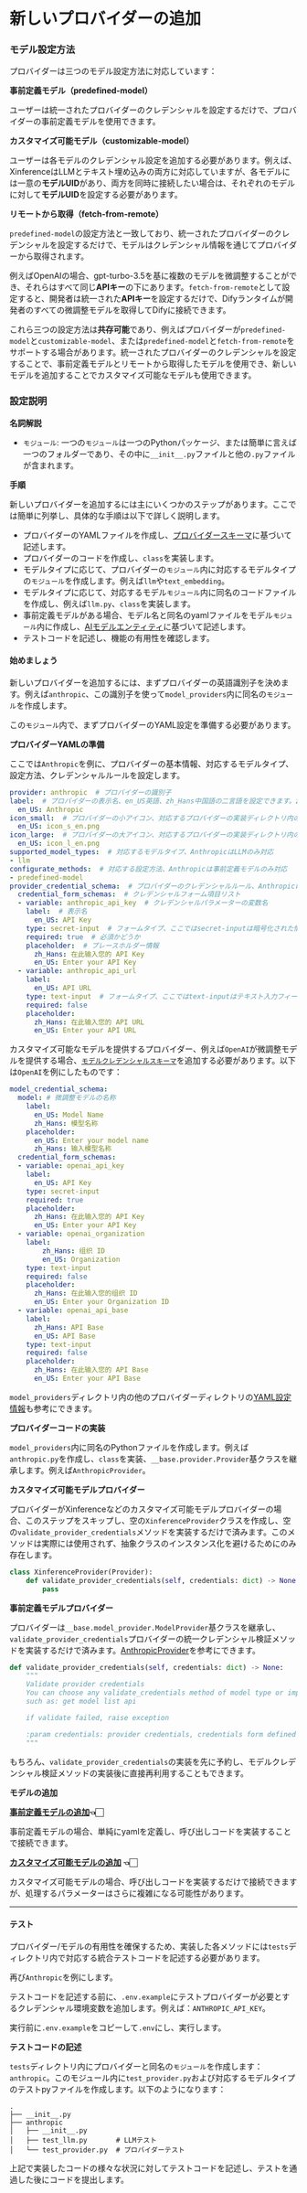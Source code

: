 # 新しいプロバイダーの追加

### モデル設定方法

プロバイダーは三つのモデル設定方法に対応しています：

**事前定義モデル（predefined-model）**

ユーザーは統一されたプロバイダーのクレデンシャルを設定するだけで、プロバイダーの事前定義モデルを使用できます。

**カスタマイズ可能モデル（customizable-model）**

ユーザーは各モデルのクレデンシャル設定を追加する必要があります。例えば、XinferenceはLLMとテキスト埋め込みの両方に対応していますが、各モデルには一意の**モデルUID**があり、両方を同時に接続したい場合は、それぞれのモデルに対して**モデルUID**を設定する必要があります。

**リモートから取得（fetch-from-remote）**

`predefined-model`の設定方法と一致しており、統一されたプロバイダーのクレデンシャルを設定するだけで、モデルはクレデンシャル情報を通じてプロバイダーから取得されます。

例えばOpenAIの場合、gpt-turbo-3.5を基に複数のモデルを微調整することができ、それらはすべて同じ**APIキー**の下にあります。`fetch-from-remote`として設定すると、開発者は統一された**APIキー**を設定するだけで、Difyランタイムが開発者のすべての微調整モデルを取得してDifyに接続できます。

これら三つの設定方法は**共存可能**であり、例えばプロバイダーが`predefined-model`と`customizable-model`、または`predefined-model`と`fetch-from-remote`をサポートする場合があります。統一されたプロバイダーのクレデンシャルを設定することで、事前定義モデルとリモートから取得したモデルを使用でき、新しいモデルを追加することでカスタマイズ可能なモデルも使用できます。

### 設定説明

**名詞解説**

* `モジュール`: 一つの`モジュール`は一つのPythonパッケージ、または簡単に言えば一つのフォルダーであり、その中に`__init__.py`ファイルと他の`.py`ファイルが含まれます。

**手順**

新しいプロバイダーを追加するには主にいくつかのステップがあります。ここでは簡単に列挙し、具体的な手順は以下で詳しく説明します。

* プロバイダーのYAMLファイルを作成し、[プロバイダースキーマ](https://github.com/langgenius/fusionworks/blob/main/api/core/model_runtime/docs/zh_Hans/schema.md)に基づいて記述します。
* プロバイダーのコードを作成し、`class`を実装します。
* モデルタイプに応じて、プロバイダーの`モジュール`内に対応するモデルタイプの`モジュール`を作成します。例えば`llm`や`text_embedding`。
* モデルタイプに応じて、対応するモデル`モジュール`内に同名のコードファイルを作成し、例えば`llm.py`、`class`を実装します。
* 事前定義モデルがある場合、モデル名と同名のyamlファイルをモデル`モジュール`内に作成し、[AIモデルエンティティ](https://github.com/langgenius/fusionworks/blob/main/api/core/model_runtime/docs/zh_Hans/schema.md)に基づいて記述します。
* テストコードを記述し、機能の有用性を確認します。

#### 始めましょう

新しいプロバイダーを追加するには、まずプロバイダーの英語識別子を決めます。例えば`anthropic`、この識別子を使って`model_providers`内に同名の`モジュール`を作成します。

この`モジュール`内で、まずプロバイダーのYAML設定を準備する必要があります。

**プロバイダーYAMLの準備**

ここでは`Anthropic`を例に、プロバイダーの基本情報、対応するモデルタイプ、設定方法、クレデンシャルルールを設定します。

```YAML
provider: anthropic  # プロバイダーの識別子
label:  # プロバイダーの表示名、en_US英語、zh_Hans中国語の二言語を設定できます。zh_Hansが設定されていない場合、en_USがデフォルトで使用されます。
  en_US: Anthropic
icon_small:  # プロバイダーの小アイコン、対応するプロバイダーの実装ディレクトリ内の_assetsディレクトリに保存されます。labelと同じく二言語の設定が可能です。
  en_US: icon_s_en.png
icon_large:  # プロバイダーの大アイコン、対応するプロバイダーの実装ディレクトリ内の_assetsディレクトリに保存されます。labelと同じく二言語の設定が可能です。
  en_US: icon_l_en.png
supported_model_types:  # 対応するモデルタイプ、AnthropicはLLMのみ対応
- llm
configurate_methods:  # 対応する設定方法、Anthropicは事前定義モデルのみ対応
- predefined-model
provider_credential_schema:  # プロバイダーのクレデンシャルルール、Anthropicは事前定義モデルのみ対応するため、統一されたプロバイダーのクレデンシャルルールを定義する必要があります
  credential_form_schemas:  # クレデンシャルフォーム項目リスト
  - variable: anthropic_api_key  # クレデンシャルパラメーターの変数名
    label:  # 表示名
      en_US: API Key
    type: secret-input  # フォームタイプ、ここではsecret-inputは暗号化された情報入力フィールドを意味し、編集時にはマスクされた情報のみが表示されます。
    required: true  # 必須かどうか
    placeholder:  # プレースホルダー情報
      zh_Hans: 在此输入您的 API Key
      en_US: Enter your API Key
  - variable: anthropic_api_url
    label:
      en_US: API URL
    type: text-input  # フォームタイプ、ここではtext-inputはテキスト入力フィールドを意味します
    required: false
    placeholder:
      zh_Hans: 在此输入您的 API URL
      en_US: Enter your API URL
```

カスタマイズ可能なモデルを提供するプロバイダー、例えば`OpenAI`が微調整モデルを提供する場合、[`モデルクレデンシャルスキーマ`](https://github.com/langgenius/fusionworks/blob/main/api/core/model_runtime/docs/zh_Hans/schema.md)を追加する必要があります。以下は`OpenAI`を例にしたものです：

```yaml
model_credential_schema:
  model: # 微調整モデルの名称
    label:
      en_US: Model Name
      zh_Hans: 模型名称
    placeholder:
      en_US: Enter your model name
      zh_Hans: 输入模型名称
  credential_form_schemas:
  - variable: openai_api_key
    label:
      en_US: API Key
    type: secret-input
    required: true
    placeholder:
      zh_Hans: 在此输入您的 API Key
      en_US: Enter your API Key
  - variable: openai_organization
    label:
        zh_Hans: 组织 ID
        en_US: Organization
    type: text-input
    required: false
    placeholder:
      zh_Hans: 在此输入您的组织 ID
      en_US: Enter your Organization ID
  - variable: openai_api_base
    label:
      zh_Hans: API Base
      en_US: API Base
    type: text-input
    required: false
    placeholder:
      zh_Hans: 在此输入您的 API Base
      en_US: Enter your API Base
```

`model_providers`ディレクトリ内の他のプロバイダーディレクトリの[YAML設定情報](https://github.com/langgenius/fusionworks/blob/main/api/core/model_runtime/docs/zh_Hans/schema.md)も参考にできます。

**プロバイダーコードの実装**

`model_providers`内に同名のPythonファイルを作成します。例えば`anthropic.py`を作成し、`class`を実装、`__base.provider.Provider`基クラスを継承します。例えば`AnthropicProvider`。

**カスタマイズ可能モデルプロバイダー**

プロバイダーがXinferenceなどのカスタマイズ可能モデルプロバイダーの場合、このステップをスキップし、空の`XinferenceProvider`クラスを作成し、空の`validate_provider_credentials`メソッドを実装するだけで済みます。このメソッドは実際には使用されず、抽象クラスのインスタンス化を避けるためにのみ存在します。

```python
class XinferenceProvider(Provider):
    def validate_provider_credentials(self, credentials: dict) -> None:
        pass
```

**事前定義モデルプロバイダー**

プロバイダーは`__base.model_provider.ModelProvider`基クラスを継承し、`validate_provider_credentials`プロバイダーの統一クレデンシャル検証メソッドを実装するだけで済みます。[AnthropicProvider](https://github.com/langgenius/fusionworks/blob/main/api/core/model_runtime/model_providers/anthropic/anthropic.py)を参考にできます。

```python
def validate_provider_credentials(self, credentials: dict) -> None:
    """
    Validate provider credentials
    You can choose any validate_credentials method of model type or implement validate method by yourself,
    such as: get model list api

    if validate failed, raise exception

    :param credentials: provider credentials, credentials form defined in `provider_credential_schema`.
    """
```

もちろん、`validate_provider_credentials`の実装を先に予約し、モデルクレデンシャル検証メソッドの実装後に直接再利用することもできます。

**モデルの追加**

[**事前定義モデルの追加**](https://docs.fusionworks.ai/v/zh-hans/guides/model-configuration/predefined-model)**👈🏻**

事前定義モデルの場合、単純にyamlを定義し、呼び出しコードを実装することで接続できます。

[**カスタマイズ可能モデルの追加**](https://docs.fusionworks.ai/v/zh-hans/guides/model-configuration/customizable-model) **👈🏻**

カスタマイズ可能モデルの場合、呼び出しコードを実装するだけで接続できますが、処理するパラメーターはさらに複雑になる可能性があります。

***

#### テスト

プロバイダー/モデルの有用性を確保するため、実装した各メソッドには`tests`ディレクトリ内で対応する統合テストコードを記述する必要があります。

再び`Anthropic`を例にします。

テストコードを記述する前に、`.env.example`にテストプロバイダーが必要とするクレデンシャル環境変数を追加します。例えば：`ANTHROPIC_API_KEY`。

実行前に`.env.example`をコピーして`.env`にし、実行します。

**テストコードの記述**

`tests`ディレクトリ内にプロバイダーと同名の`モジュール`を作成します：`anthropic`。このモジュール内に`test_provider.py`および対応するモデルタイプのテストpyファイルを作成します。以下のようになります：

```shell
.
├── __init__.py
├── anthropic
│   ├── __init__.py
│   ├── test_llm.py       # LLMテスト
│   └── test_provider.py  # プロバイダーテスト
```

上記で実装したコードの様々な状況に対してテストコードを記述し、テストを通過した後にコードを提出します。